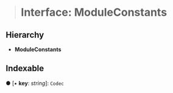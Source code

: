 > # Interface: ModuleConstants

## Hierarchy

* **ModuleConstants**

## Indexable

● \[▪ **key**: *string*\]: `Codec`